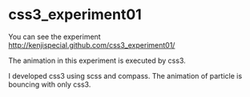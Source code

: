 css3_experiment01
=================

You can see the experiment <http://kenjispecial.github.com/css3_experiment01/>

The animation in this experiment is executed by css3.

I developed css3 using scss and compass. The animation of particle is bouncing with only css3.
